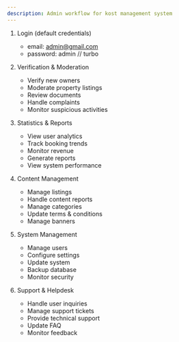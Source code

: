 ```yaml
---
description: Admin workflow for kost management system
---
```


1. Login (default credentials)
   - email: admin@gmail.com
   - password: admin
// turbo
2. Verification & Moderation
   - Verify new owners
   - Moderate property listings
   - Review documents
   - Handle complaints
   - Monitor suspicious activities

3. Statistics & Reports
   - View user analytics
   - Track booking trends
   - Monitor revenue
   - Generate reports
   - View system performance

4. Content Management
   - Manage listings
   - Handle content reports
   - Manage categories
   - Update terms & conditions
   - Manage banners

5. System Management
   - Manage users
   - Configure settings
   - Update system
   - Backup database
   - Monitor security

6. Support & Helpdesk
   - Handle user inquiries
   - Manage support tickets
   - Provide technical support
   - Update FAQ
   - Monitor feedback